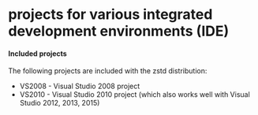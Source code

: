 projects for various integrated development environments (IDE) 
================================

#### Included projects

The following projects are included with the zstd distribution:
- VS2008 - Visual Studio 2008 project
- VS2010 - Visual Studio 2010 project (which also works well with Visual Studio 2012, 2013, 2015)
